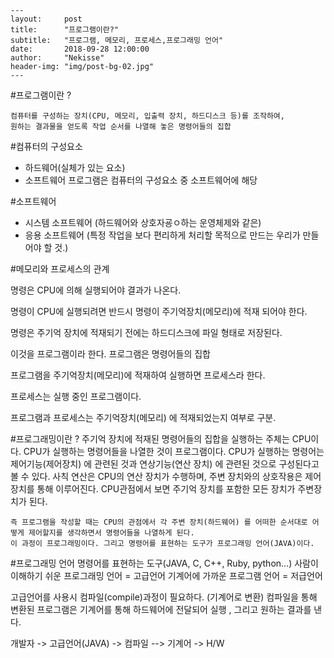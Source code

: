     ---
    layout:     post
    title:      "프로그램이란?"
    subtitle:   "프로그램, 메모리, 프로세스,프로그래밍 언어"
    date:       2018-09-28 12:00:00
    author:     "Nekisse"
    header-img: "img/post-bg-02.jpg"
    ---



#프로그램이란 ?

    컴퓨터를 구성하는 장치(CPU, 메모리, 입출력 장치, 하드디스크 등)를 조작하여,
    원하는 결과물을 얻도록 작업 순서를 나열해 놓은 명령어들의 집합



#컴퓨터의 구성요소

- 하드웨어(실체가 있는 요소)
- 소프트웨어
  프로그램은 컴퓨터의 구성요소 중 소프트웨어에 해당



#소프트웨어

- 시스템 소프트웨어  (하드웨어와 상호자굥ㅇ하는 운영체제와 같은)
- 응용 소프트웨어 (특정 작업을 보다 편리하게 처리할 목적으로 만드는 우리가 만들어야 할 것.)





#메모리와 프로세스의 관계

명령은 CPU에 의해 실행되어야 결과가 나온다.

명령이 CPU에 실행되려면 반드시 명령이 주기억장치(메모리)에 적재 되어야 한다.

명령은 주기억 장치에 적재되기 전에는 하드디스크에 파일 형태로 저장된다. 

이것을 프로그램이라 한다.  프로그램은 명령어들의 집합



프로그램을 주기억장치(메모리)에 적재하여 실행하면 프로세스라 한다.

프로세스는 실행 중인 프로그램이다.

프로그램과 프로세스는 주기억장치(메모리) 에 적재되었는지 여부로 구분.

#프로그래밍이란 ?
주기억 장치에 적재된 명령어들의 집합을 실행하는 주체는 CPU이다.
CPU가 실행하는 명령어들을 나열한 것이 프로그램이다.
CPU가 실행하는 명령어는 제어기능(제어장치) 에 관련된 것과 연상기능(연산 장치) 에 관련된 것으로 구성된다고 볼 수 있다.
사칙 연산은 CPU의 연산 장치가 수행하며, 주변 장치와의 상호작용은 제어 장치를 통해 이루어진다.
CPU관점에서 보면 주기억 장치를 포함한 모든 장치가 주변장치가 된다.

    즉 프로그램을 작성할 때는 CPU의 관점에서 각 주변 장치(하드웨어) 를 어떠한 순서대로 어떻게 제어할지를 생각하면서 명령어들을 나열하게 된다.
    이 과정이 프로그래밍이다. 그리고 명령어를 표현하는 도구가 프로그래밍 언어(JAVA)이다.
    
#프로그래밍 언어
명령어를 표현하는 도구(JAVA, C, C++, Ruby, python...)
사람이 이해하기 쉬운 프로그래밍 언어 = 고급언어
기계어에 가까운 프로그램 언어 = 저급언어

고급언어를 사용시   컴파일(compile)과정이 필요하다. (기계어로 변환)
컴파일을 통해 변환된 프로그램은 기계어를 통해 하드웨어에 전달되어 실행 , 그리고 원하는 결과를 낸다.

개발자 -> 고급언어(JAVA) ->   컴파일 --> 기계어 -> H/W



